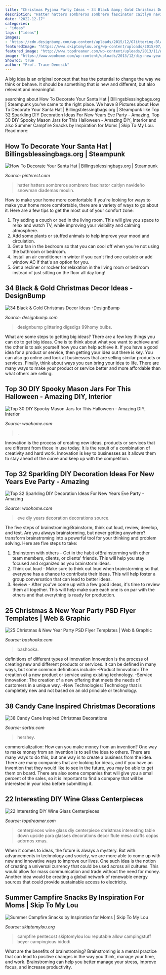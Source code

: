 ```yaml
---
title: "Christmas Pyjama Party Ideas ~ 34 Black &amp; Gold Christmas Decor Ideas -designbump"
description: "Hatter hatters sombreros sombrero fascinator caitlyn navideño snowman diademas moulin"
date: "2022-12-17"
categories:
- "ideas"
tags: ["ideas"]
images:
- "https://cdn.designbump.com/wp-content/uploads/2015/12/Glittering-Black-And-Gold-Christmas-Decor-ideas-6.jpg"
featuredImage: "https://www.skiptomylou.org/wp-content/uploads/2015/07/Summer-Campfire-Snacks-1.jpg"
featured_image: "http://www.topdreamer.com/wp-content/uploads/2013/11/wine-glass-centerpiece-15-634x845.jpg"
image: "https://www.woohome.com/wp-content/uploads/2013/12/diy-new-year-eve-decorations-21-2.jpg"
ShowToc: true
author: "Prof. Trace Denesik"
---
```



A big idea is an original concept that has the potential to change the way we think or behave. It should be something that is new and different, but also relevant and meaningful.

	

		
searching about How To Decorate Your Santa Hat | Billingsblessingbags.org | Steampunk you've came to the right place. We have 8 Pictures about How To Decorate Your Santa Hat | Billingsblessingbags.org | Steampunk like Top 32 Sparkling DIY Decoration Ideas For New Years Eve Party - Amazing, Top 30 DIY Spooky Mason Jars for This Halloween - Amazing DIY, Interior and also Summer Campfire Snacks by Inspiration for Moms | Skip To My Lou. Read more:
		
    
## How To Decorate Your Santa Hat | Billingsblessingbags.org | Steampunk

<img loading=lazy src="https://i.pinimg.com/736x/e9/43/a5/e943a53b9307d86130f58d61c5626640.jpg" onerror="this.onerror=null;this.src='https://tse4.mm.bing.net/th?id=OIP.dIdSgjvwWWhtyIVhn-FYIAHaKL&amp;pid=15.1';" alt="How To Decorate Your Santa Hat | Billingsblessingbags.org | Steampunk">

_Source: pinterest.com_

>hatter hatters sombreros sombrero fascinator caitlyn navideño snowman diademas moulin. 

	

How to make your home more comfortable
If you're looking for ways to make your home more comfortable, there are a variety of ways to go about it. Here are a few tips to get the most out of your comfort zone: 
1. Try adding a couch or bed in the living room. This will give you space to relax and watch TV, while improving your visibility and calming atmosphere. 
2. Add some plants or stuffed animals to help improve your mood and circulation. 
3. Get a fan in the bedroom so that you can cool off when you're not using the bathroom or bedroom. 
4. Install an air conditioner in winter if you can't find one outside or add window AC if that's an option for you. 
5. Get a recliner or rocker for relaxation in the living room or bedroom instead of just sitting on the floor all day long!

    
## 34 Black &amp; Gold Christmas Decor Ideas -DesignBump

<img loading=lazy src="https://cdn.designbump.com/wp-content/uploads/2015/12/Glittering-Black-And-Gold-Christmas-Decor-ideas-6.jpg" onerror="this.onerror=null;this.src='https://tse3.mm.bing.net/th?id=OIP.19WMc67yx6qd71oCI5r_PgHaKN&amp;pid=15.1';" alt="34 Black &amp; Gold Christmas Decor Ideas -DesignBump">

_Source: designbump.com_

>designbump glittering digsdigs 99homy bulbs. 

	

What are some steps to getting big ideas?
There are a few key things you can do to get big ideas. One is to think about what you want to achieve and the other is to ask yourself how you can help achieve it. If you have a good idea for a product or service, then getting your idea out there is key. You can also go online and look at businesses that are selling similar products or services. Finally, think about ways you can bring your idea to life. There are many ways to make your product or service better and more affordable than what others are selling.

    
## Top 30 DIY Spooky Mason Jars For This Halloween - Amazing DIY, Interior

<img loading=lazy src="https://www.woohome.com/wp-content/uploads/2014/10/halloween-inspired-mason-jars-2.jpg" onerror="this.onerror=null;this.src='https://tse1.mm.bing.net/th?id=OIP.OdozCHTsXw0Nt9OFrmDGgwHaP1&amp;pid=15.1';" alt="Top 30 DIY Spooky Mason Jars for This Halloween - Amazing DIY, Interior">

_Source: woohome.com_

>. 

	

Innovation is the process of creating new ideas, products or services that are different from those in use today. It is the result of a combination of creativity and hard work. Innovation is key to businesses as it allows them to stay ahead of the curve and keep up with the competition.

    
## Top 32 Sparkling DIY Decoration Ideas For New Years Eve Party - Amazing

<img loading=lazy src="https://www.woohome.com/wp-content/uploads/2013/12/diy-new-year-eve-decorations-21-2.jpg" onerror="this.onerror=null;this.src='https://tse4.mm.bing.net/th?id=OIP.f8hsdleHANwB8YE46GU2bgHaLE&amp;pid=15.1';" alt="Top 32 Sparkling DIY Decoration Ideas For New Years Eve Party - Amazing">

_Source: woohome.com_

>eve diy years decoration decorations source. 

	

The five steps of brainstroming:Brainstorm, think out loud, review, develop, and test.
Are you always brainstorming, but never getting anywhere? transform brainstroming into a powerful tool for your thinking and problem solving. Here are five steps to take: 
1. Brainstorm with others - Get in the habit ofBrainstorming with other team members, clients, or clients' friends. This will help you stay focused and organized as you brainstorm ideas. 
2. Think out loud - Make sure to think out loud when brainstorming so that everyone has a chance to contribute their ideas. This will help foster a group conversation that can lead to better ideas. 
3. Review - After you've come up with a few good ideas, it's time to review them all together. This will help make sure each one is on par with the others and that everything is ready for production. 

    
## 25 Christmas &amp; New Year Party PSD Flyer Templates | Web &amp; Graphic

<img loading=lazy src="https://bashooka.com/wp-content/uploads/2013/12/christmas-nye-psd-templates-17.jpg" onerror="this.onerror=null;this.src='https://tse3.mm.bing.net/th?id=OIP.t7oSUgw1Lg1H_IB8-E1ruwHaLe&amp;pid=15.1';" alt="25 Christmas &amp; New Year Party PSD Flyer Templates | Web &amp; Graphic">

_Source: bashooka.com_

>bashooka. 

	

definitions of different types of innovation
Innovation is the process of creating new and different products or services. It can be defined in many ways, but some common definitions include: 
-Product Innovation: The creation of a new product or service using existing technology.
-Service Innovation: The creation of a new offering that meets the needs of customers in a unique way.
-New Technologies: Technology that is completely new and not based on an old principle or technology.

    
## 38 Candy Cane Inspired Christmas Decorations

<img loading=lazy src="https://www.sortra.com/wp-content/uploads/2014/12/christmas-candy-cane-decor12.jpg" onerror="this.onerror=null;this.src='https://tse1.mm.bing.net/th?id=OIP.AX0yRGKG0SxDxU33E4cxlAHaJ4&amp;pid=15.1';" alt="38 Candy Cane Inspired Christmas Decorations">

_Source: sortra.com_

>hershey. 

	

commercialization: How can you make money from an invention?
One way to make money from an invention is to sell the idea to others. There are many ways to do this, but one way is to create a business from the idea. There are many companies that are looking for ideas, and if you have an invention that they would like to see in the future, you may be able to get them on board. There are also some companies that will give you a small percent of the sales, so it is important to find a company that will be interested in your idea before submitting it.

    
## 22 Interesting DIY Wine Glass Centerpieces

<img loading=lazy src="http://www.topdreamer.com/wp-content/uploads/2013/11/wine-glass-centerpiece-15-634x845.jpg" onerror="this.onerror=null;this.src='https://tse1.mm.bing.net/th?id=OIP.hdTijwwHul8-lWQM_Iao-wHaJ3&amp;pid=15.1';" alt="22 Interesting DIY Wine Glass Centerpieces">

_Source: topdreamer.com_

>centerpieces wine glass diy centerpiece christmas interesting table down upside para glasses decorations decor flute mesa crafts copas adornos xmas. 

	

When it comes to ideas, the future is always a mystery. But with advancements in technology and society, we are more able to come up with new and innovative ways to improve our lives. One such idea is the notion of creating a universal currency that could be used across all cultures. This would allow for mass communication and trade without the need for money. Another idea would be creating a global network of renewable energy sources that could provide sustainable access to electricity.

    
## Summer Campfire Snacks By Inspiration For Moms | Skip To My Lou

<img loading=lazy src="https://www.skiptomylou.org/wp-content/uploads/2015/07/Summer-Campfire-Snacks-1.jpg" onerror="this.onerror=null;this.src='https://tse1.mm.bing.net/th?id=OIP.D75U69DuNahqdK9upf8hIQHaJ4&amp;pid=15.1';" alt="Summer Campfire Snacks by Inspiration for Moms | Skip To My Lou">

_Source: skiptomylou.org_

>campfire pentecost skiptomylou lou reputable allow campingstuff beyer campingious bidodi. 

	

What are the benefits of brainstroming?
Brainstroming is a mental practice that can lead to positive changes in the way you think, manage your time, and work. Brainstroming can help you better manage your stress, improve focus, and increase productivity.

